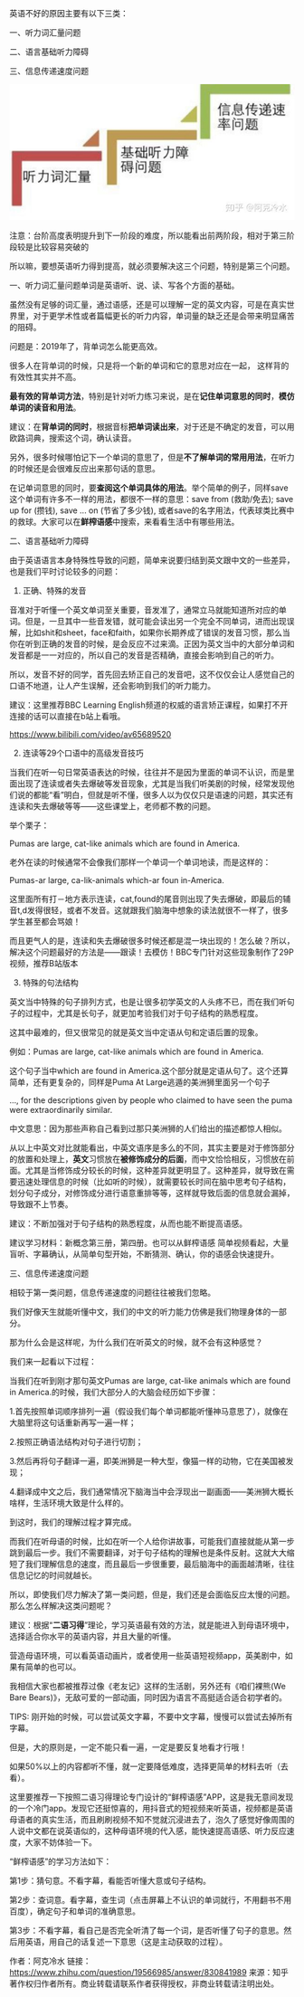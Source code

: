 
英语不好的原因主要有以下三类：

一、听力词汇量问题

二、语言基础听力障碍

三、信息传递速度问题

![2019-10-14-11-09-38.png](./images/2019-10-14-11-09-38.png)

注意：台阶高度表明提升到下一阶段的难度，所以能看出前两阶段，相对于第三阶段较是比较容易突破的

所以嘛，要想英语听力得到提高，就必须要解决这三个问题，特别是第三个问题。

一、听力词汇量问题单词是英语听、说、读、写各个方面的基础。

虽然没有足够的词汇量，通过语感，还是可以理解一定的英文内容，可是在真实世界里，对于更学术性或者篇幅更长的听力内容，单词量的缺乏还是会带来明显痛苦的阻碍。

问题是：2019年了，背单词怎么能更高效。

很多人在背单词的时候，只是将一个新的单词和它的意思对应在一起， 这样背的有效性其实并不高。

**最有效的背单词方法**，特别是针对听力练习来说，是在**记住单词意思的同时**，**模仿单词的读音和用法**。

建议：在**背单词的同时**，根据音标**把单词读出来**，对于还是不确定的发音，可以用欧路词典，搜索这个词，确认读音。

另外，很多时候哪怕记下一个单词的意思了，但是**不了解单词的常用用法**，在听力的时候还是会很难反应出来那句话的意思。

在记单词意思的同时，要**查阅这个单词具体的用法**。举个简单的例子，同样save这个单词有许多不一样的用法，都很不一样的意思：save from (救助/免去); save up for (攒钱), save ... on (节省了多少钱), 或者save的名字用法，代表球类比赛中的救球。大家可以在**鲜榨语感**中搜索，来看看生活中有哪些用法。

二、语言基础听力障碍

由于英语语言本身特殊性导致的问题，简单来说要归结到英文跟中文的一些差异，也是我们平时讨论较多的问题：

1. 正确、特殊的发音

音准对于听懂一个英文单词至关重要，音发准了，通常立马就能知道所对应的单词。但是，一旦其中一些音发错，就可能会读出另一个完全不同单词，进而出现误解，比如shit和sheet，face和faith，如果你长期养成了错误的发音习惯，那么当你在听到正确的发音的时候，是会反应不过来滴。正因为英文当中的大部分单词和发音都是一一对应的，所以自己的发音是否精确，直接会影响到自己的听力。

所以，发音不好的同学，首先回去矫正自己的发音吧，这不仅仅会让人感觉自己的口语不地道，让人产生误解，还会影响到我们的听力能力。

建议：这里推荐BBC Learning English频道的权威的语言矫正课程，如果打不开连接的话可以直接在b站上看哦。

https://www.bilibili.com/video/av65689520

2. 连读等29个口语中的高级发音技巧

当我们在听一句日常英语表达的时候，往往并不是因为里面的单词不认识，而是里面出现了连读或者失去爆破等发音现象，尤其是当我们听美剧的时候，经常发现他们说的都能“看”明白，但就是听不懂，很多人以为仅仅只是语速的问题，其实还有连读和失去爆破等等——这些课堂上，老师都不教的问题。

举个栗子：

Pumas are large, cat-like animals which are found in America.

老外在读的时候通常不会像我们那样一个单词一个单词地读，而是这样的：

Pumas-ar large, ca-lik-animals which-ar foun in-America.

这里面所有打－地方表示连读，cat,found的尾音则出现了失去爆破，即最后的辅音t,d发得很轻，或者不发音。这就跟我们脑海中想象的读法就很不一样了，很多学生甚至都会骂娘！

而且更气人的是，连读和失去爆破很多时候还都是混一块出现的！怎么破？所以，解决这个问题最好的方法是——跟读！去模仿！BBC专门针对这些现象制作了29P视频，推荐B站版本

3. 特殊的句法结构

英文当中特殊的句子排列方式，也是让很多初学英文的人头疼不已，而在我们听句子的过程中，尤其是长句子，就更加考验我们对于句子结构的熟悉程度。

这其中最难的，但又很常见的就是英文当中定语从句和定语后置的现象。

例如：Pumas are large, cat-like animals which are found in America.

这个句子当中which are found in America.这个部分就是定语从句了。这个还算简单，还有更复杂的，同样是Puma At Large逃遁的美洲狮里面另一个句子

…, for the descriptions given by people who claimed to have seen the puma were extraordinarily similar.

中文意思：因为那些声称自己看到过那只美洲狮的人们给出的描述都惊人相似。

从以上中英文对比就能看出，中英文语序是多么的不同，其实主要是对于修饰部分的放置和处理上，**英文**习惯放在**被修饰成分的后面**，而中文恰恰相反，习惯放在前面。尤其是当修饰成分较长的时候，这种差异就更明显了。这种差异，就导致在需要迅速处理信息的时候（比如听的时候），就需要较长时间在脑中思考句子结构，划分句子成分，对修饰成分进行语意重排等等，这样就导致后面的信息就会漏掉，导致跟不上节奏。

建议：不断加强对于句子结构的熟悉程度，从而也能不断提高语感。

建议学习材料：新概念第三册，第四册。也可以从鲜榨语感 简单视频看起，大量盲听、字幕确认，从简单句型开始，不断猜测、确认，你的语感会快速提升。

三、信息传递速度问题

相较于第一类问题，信息传递速度的问题往往被我们忽略。

我们好像天生就能听懂中文，我们的中文的听力能力仿佛是我们物理身体的一部分。

那为什么会是这样呢，为什么我们在听英文的时候，就不会有这种感觉？

我们来一起看以下过程：

当我们在听到刚才那句英文Pumas are large, cat-like animals which are found in America.的时候，我们大部分人的大脑会经历如下步骤：

1.首先按照单词顺序排列一遍（假设我们每个单词都能听懂神马意思了），就像在大脑里将这句话重新再写一遍一样；

2.按照正确语法结构对句子进行切割；

3.然后再将句子翻译一遍，即美洲狮是一种大型，像猫一样的动物，它在美国被发现；

4.翻译成中文之后，我们通常情况下脑海当中会浮现出一副画面——美洲狮大概长啥样，生活环境大致是什么样的。

到这时，我们的理解过程才算完成。

而我们在听母语的时候，比如在听一个人给你讲故事，可能我们直接就能从第一步跳到最后一步。我们不需要翻译，对于句子结构的理解也是条件反射。这就大大缩短了我们理解信息的速度，而且最后一步很重要，最后脑海中的画面越清晰，往往信息记忆的时间就越长。

所以，即使我们尽力解决了第一类问题，但是，我们还是会面临反应太慢的问题。那么怎么样解决这类问题呢？

建议：根据“**二语习得**”理论，学习英语最有效的方法，就是能进入到母语环境中，选择适合你水平的英语内容，并且大量的听懂。

营造母语环境，可以看英语动画片，或者使用一些英语短视频app，英美剧中，如果有简单的也可以。

我相信大家也都被推荐过像《老友记》这样的生活剧，另外还有《咱们裸熊(We Bare Bears)》，无敌可爱的一部动画，同时因为语言不高挺适合适合初学者的。

TIPS: 刚开始的时候，可以尝试英文字幕，不要中文字幕，慢慢可以尝试去掉所有字幕。

但是，大的原则是，一定不能只看一遍，一定是要反复地看才行哦！

如果50%以上的内容都听不懂，就一定要降低难度，选择更简单的材料去听（去看）。

这里要推荐一下按照二语习得理论专门设计的“鲜榨语感”APP，这是我无意间发现的一个冷门app。发现它还挺惊喜的，用抖音式的短视频来听英语，视频都是英语母语者的真实生活，而且刷刷视频不知不觉就沉浸进去了，泡久了感觉好像周围的人说中文都在说英语似的，这种母语环境的代入感，能快速提高语感、听力反应速度，大家不妨体验一下。

“鲜榨语感”的学习方法如下：

第1步：猜句意。不看字幕，看能否听懂大意或句子结构。

第2步：查词意。看字幕，查生词（点击屏幕上不认识的单词就行，不用翻书不用百度），确定句子和单词的准确意思。

第3步：不看字幕，看自己是否完全听清了每一个词，是否听懂了句子的意思。然后用英语，用自己的话复述一下意思（这是主动获取的过程）。




作者：阿克冷水
链接：https://www.zhihu.com/question/19566985/answer/830841989
来源：知乎
著作权归作者所有。商业转载请联系作者获得授权，非商业转载请注明出处。
